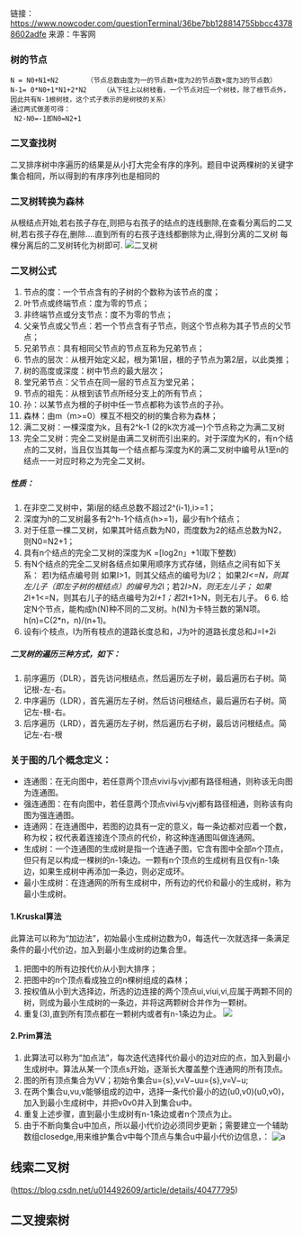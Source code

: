 链接：https://www.nowcoder.com/questionTerminal/36be7bb128814755bbcc43788602adfe
来源：牛客网
### 树的节点
    N = N0+N1+N2       （节点总数由度为一的节点数+度为2的节点数+度为3的节点数）
    N-1= 0*N0+1*N1+2*N2    （从下往上以树枝看，一个节点对应一个树枝，除了根节点外，因此共有N-1根树枝，这个式子表示的是树枝的关系）
    通过两式做差可得：
     N2-N0=-1即N0=N2+1
### 二叉查找树
二叉排序树中序遍历的结果是从小打大完全有序的序列。题目中说两棵树的关键字集合相同，所以得到的有序序列也是相同的

### 二叉树转换为森林
从根结点开始,若右孩子存在,则把与右孩子的结点的连线删除,在查看分离后的二叉树,若右孩子存在,删除….直到所有的右孩子连线都删除为止,得到分离的二叉树
每棵分离后的二叉树转化为树即可.
![二叉树](https://img-blog.csdn.net/20150706213213838)

###  二叉树公式
1. 节点的度：一个节点含有的子树的个数称为该节点的度； 
2. 叶节点或终端节点：度为零的节点； 
3. 非终端节点或分支节点：度不为零的节点； 
4. 父亲节点或父节点：若一个节点含有子节点，则这个节点称为其子节点的父节点； 
5. 兄弟节点：具有相同父节点的节点互称为兄弟节点； 
6. 节点的层次：从根开始定义起，根为第1层，根的子节点为第2层，以此类推； 
7. 树的高度或深度：树中节点的最大层次； 
8. 堂兄弟节点：父节点在同一层的节点互为堂兄弟； 
9. 节点的祖先：从根到该节点所经分支上的所有节点； 
10. 孙：以某节点为根的子树中任一节点都称为该节点的子孙。 
11. 森林：由m（m>=0）棵互不相交的树的集合称为森林； 
12. 满二叉树：一棵深度为k，且有2^k-1 (2的k次方减一)个节点称之为满二叉树 
13. 完全二叉树：完全二叉树是由满二叉树而引出来的。对于深度为K的，有n个结点的二叉树，当且仅当其每一个结点都与深度为K的满二叉树中编号从1至n的结点一一对应时称之为完全二叉树。

##### 性质：

1. 在非空二叉树中，第i层的结点总数不超过2^(i-1),i>=1； 
2. 深度为h的二叉树最多有2^h-1个结点(h>=1)，最少有h个结点； 
3. 对于任意一棵二叉树，如果其叶结点数为N0，而度数为2的结点总数为N2，则N0=N2+1； 
4. 具有n个结点的完全二叉树的深度为K =[log2n」+1(取下整数) 
5. 有N个结点的完全二叉树各结点如果用顺序方式存储，则结点之间有如下关系： 若I为结点编号则 如果I>1，则其父结点的编号为I/2； 
如果2*I<=N，则其左儿子（即左子树的根结点）的编号为2*I；若2*I>N，则无左儿子； 如果2*I+1<=N，则其右儿子的结点编号为2*I+1；若2*I+1>N，则无右儿子。 6 6. 给定N个节点，能构成h(N)种不同的二叉树。h(N)为卡特兰数的第N项。h(n)=C(2*n，n)/(n+1)。 
7. 设有i个枝点，I为所有枝点的道路长度总和，J为叶的道路长度总和J=I+2i

##### 二叉树的遍历三种方式，如下： 
1. 前序遍历（DLR），首先访问根结点，然后遍历左子树，最后遍历右子树。简记根-左-右。 
2. 中序遍历（LDR），首先遍历左子树，然后访问根结点，最后遍历右子树。简记左-根-右。 
3. 后序遍历（LRD），首先遍历左子树，然后遍历右子树，最后访问根结点。简记左-右-根


### 关于图的几个概念定义：

- 连通图：在无向图中，若任意两个顶点vivi与vjvj都有路径相通，则称该无向图为连通图。
- 强连通图：在有向图中，若任意两个顶点vivi与vjvj都有路径相通，则称该有向图为强连通图。
- 连通网：在连通图中，若图的边具有一定的意义，每一条边都对应着一个数，称为权；权代表着连接连个顶点的代价，称这种连通图叫做连通网。
- 生成树：一个连通图的生成树是指一个连通子图，它含有图中全部n个顶点，但只有足以构成一棵树的n-1条边。一颗有n个顶点的生成树有且仅有n-1条边，如果生成树中再添加一条边，则必定成环。
- 最小生成树：在连通网的所有生成树中，所有边的代价和最小的生成树，称为最小生成树。

#### 1.Kruskal算法
此算法可以称为“加边法”，初始最小生成树边数为0，每迭代一次就选择一条满足条件的最小代价边，加入到最小生成树的边集合里。 
1. 把图中的所有边按代价从小到大排序； 
2. 把图中的n个顶点看成独立的n棵树组成的森林； 
3. 按权值从小到大选择边，所选的边连接的两个顶点ui,viui,vi,应属于两颗不同的树，则成为最小生成树的一条边，并将这两颗树合并作为一颗树。 
4. 重复(3),直到所有顶点都在一颗树内或者有n-1条边为止。
![](https://img-blog.csdn.net/20160714144315409)

#### 2.Prim算法
1. 此算法可以称为“加点法”，每次迭代选择代价最小的边对应的点，加入到最小生成树中。算法从某一个顶点s开始，逐渐长大覆盖整个连通网的所有顶点。
2. 图的所有顶点集合为VV；初始令集合u={s},v=V−uu={s},v=V−u;
3. 在两个集合u,vu,v能够组成的边中，选择一条代价最小的边(u0,v0)(u0,v0)，加入到最小生成树中，并把v0v0并入到集合u中。
4. 重复上述步骤，直到最小生成树有n-1条边或者n个顶点为止。
5. 由于不断向集合u中加点，所以最小代价边必须同步更新；需要建立一个辅助数组closedge,用来维护集合v中每个顶点与集合u中最小代价边信息，：
![a](https://img-blog.csdn.net/20160714161107576)
## 线索二叉树
(https://blog.csdn.net/u014492609/article/details/40477795)
## 二叉搜索树
